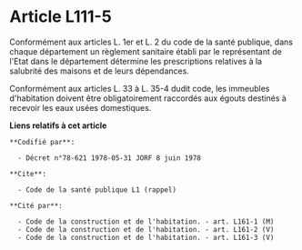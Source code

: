 # Article L111-5

Conformément aux articles L. 1er et L. 2 du code de la santé publique, dans chaque département un règlement sanitaire établi
par le représentant de l'Etat dans le département détermine les prescriptions relatives à la salubrité des maisons et de
leurs dépendances.

Conformément aux articles L. 33 à L. 35-4 dudit code, les immeubles d'habitation doivent être obligatoirement raccordés aux
égouts destinés à recevoir les eaux usées domestiques.

**Liens relatifs à cet article**

	**Codifié par**:

	  - Décret n°78-621 1978-05-31 JORF 8 juin 1978

	**Cite**:

	  - Code de la santé publique L1 (rappel)

	**Cité par**:

	  - Code de la construction et de l'habitation. - art. L161-1 (M)
	  - Code de la construction et de l'habitation. - art. L161-2 (V)
	  - Code de la construction et de l'habitation. - art. L161-3 (V)
